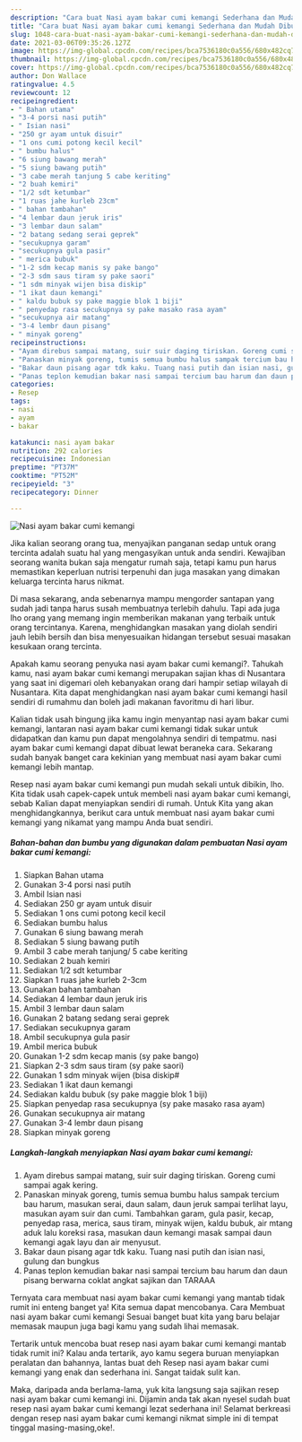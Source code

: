 ```yaml
---
description: "Cara buat Nasi ayam bakar cumi kemangi Sederhana dan Mudah Dibuat"
title: "Cara buat Nasi ayam bakar cumi kemangi Sederhana dan Mudah Dibuat"
slug: 1048-cara-buat-nasi-ayam-bakar-cumi-kemangi-sederhana-dan-mudah-dibuat
date: 2021-03-06T09:35:26.127Z
image: https://img-global.cpcdn.com/recipes/bca7536180c0a556/680x482cq70/nasi-ayam-bakar-cumi-kemangi-foto-resep-utama.jpg
thumbnail: https://img-global.cpcdn.com/recipes/bca7536180c0a556/680x482cq70/nasi-ayam-bakar-cumi-kemangi-foto-resep-utama.jpg
cover: https://img-global.cpcdn.com/recipes/bca7536180c0a556/680x482cq70/nasi-ayam-bakar-cumi-kemangi-foto-resep-utama.jpg
author: Don Wallace
ratingvalue: 4.5
reviewcount: 12
recipeingredient:
- " Bahan utama"
- "3-4 porsi nasi putih"
- " Isian nasi"
- "250 gr ayam untuk disuir"
- "1 ons cumi potong kecil kecil"
- " bumbu halus"
- "6 siung bawang merah"
- "5 siung bawang putih"
- "3 cabe merah tanjung 5 cabe keriting"
- "2 buah kemiri"
- "1/2 sdt ketumbar"
- "1 ruas jahe kurleb 23cm"
- " bahan tambahan"
- "4 lembar daun jeruk iris"
- "3 lembar daun salam"
- "2 batang sedang serai geprek"
- "secukupnya garam"
- "secukupnya gula pasir"
- " merica bubuk"
- "1-2 sdm kecap manis sy pake bango"
- "2-3 sdm saus tiram sy pake saori"
- "1 sdm minyak wijen bisa diskip"
- "1 ikat daun kemangi"
- " kaldu bubuk sy pake maggie blok 1 biji"
- " penyedap rasa secukupnya sy pake masako rasa ayam"
- "secukupnya air matang"
- "3-4 lembr daun pisang"
- " minyak goreng"
recipeinstructions:
- "Ayam direbus sampai matang, suir suir daging tiriskan. Goreng cumi sampai agak kering."
- "Panaskan minyak goreng, tumis semua bumbu halus sampak tercium bau harum, masukan serai, daun salam, daun jeruk sampai terlihat layu, masukan ayam suir dan cumi. Tambahkan garam, gula pasir, kecap, penyedap rasa, merica, saus tiram, minyak wijen, kaldu bubuk, air mtang aduk lalu koreksi rasa, masukan daun kemangi masak sampai daun kemangi agak layu dan air menyusut."
- "Bakar daun pisang agar tdk kaku. Tuang nasi putih dan isian nasi, gulung dan bungkus"
- "Panas teplon kemudian bakar nasi sampai tercium bau harum dan daun pisang berwarna coklat angkat sajikan dan TARAAA"
categories:
- Resep
tags:
- nasi
- ayam
- bakar

katakunci: nasi ayam bakar 
nutrition: 292 calories
recipecuisine: Indonesian
preptime: "PT37M"
cooktime: "PT52M"
recipeyield: "3"
recipecategory: Dinner

---
```



![Nasi ayam bakar cumi kemangi](https://img-global.cpcdn.com/recipes/bca7536180c0a556/680x482cq70/nasi-ayam-bakar-cumi-kemangi-foto-resep-utama.jpg)

Jika kalian seorang orang tua, menyajikan panganan sedap untuk orang tercinta adalah suatu hal yang mengasyikan untuk anda sendiri. Kewajiban seorang  wanita bukan saja mengatur rumah saja, tetapi kamu pun harus memastikan keperluan nutrisi terpenuhi dan juga masakan yang dimakan keluarga tercinta harus nikmat.

Di masa  sekarang, anda sebenarnya mampu mengorder santapan yang sudah jadi tanpa harus susah membuatnya terlebih dahulu. Tapi ada juga lho orang yang memang ingin memberikan makanan yang terbaik untuk orang tercintanya. Karena, menghidangkan masakan yang diolah sendiri jauh lebih bersih dan bisa menyesuaikan hidangan tersebut sesuai masakan kesukaan orang tercinta. 



Apakah kamu seorang penyuka nasi ayam bakar cumi kemangi?. Tahukah kamu, nasi ayam bakar cumi kemangi merupakan sajian khas di Nusantara yang saat ini digemari oleh kebanyakan orang dari hampir setiap wilayah di Nusantara. Kita dapat menghidangkan nasi ayam bakar cumi kemangi hasil sendiri di rumahmu dan boleh jadi makanan favoritmu di hari libur.

Kalian tidak usah bingung jika kamu ingin menyantap nasi ayam bakar cumi kemangi, lantaran nasi ayam bakar cumi kemangi tidak sukar untuk didapatkan dan kamu pun dapat mengolahnya sendiri di tempatmu. nasi ayam bakar cumi kemangi dapat dibuat lewat beraneka cara. Sekarang sudah banyak banget cara kekinian yang membuat nasi ayam bakar cumi kemangi lebih mantap.

Resep nasi ayam bakar cumi kemangi pun mudah sekali untuk dibikin, lho. Kita tidak usah capek-capek untuk membeli nasi ayam bakar cumi kemangi, sebab Kalian dapat menyiapkan sendiri di rumah. Untuk Kita yang akan menghidangkannya, berikut cara untuk membuat nasi ayam bakar cumi kemangi yang nikamat yang mampu Anda buat sendiri.

<!--inarticleads1-->

##### Bahan-bahan dan bumbu yang digunakan dalam pembuatan Nasi ayam bakar cumi kemangi:

1. Siapkan  Bahan utama
1. Gunakan 3-4 porsi nasi putih
1. Ambil  Isian nasi
1. Sediakan 250 gr ayam untuk disuir
1. Sediakan 1 ons cumi potong kecil kecil
1. Sediakan  bumbu halus
1. Gunakan 6 siung bawang merah
1. Sediakan 5 siung bawang putih
1. Ambil 3 cabe merah tanjung/ 5 cabe keriting
1. Sediakan 2 buah kemiri
1. Sediakan 1/2 sdt ketumbar
1. Siapkan 1 ruas jahe kurleb 2-3cm
1. Gunakan  bahan tambahan
1. Sediakan 4 lembar daun jeruk iris
1. Ambil 3 lembar daun salam
1. Gunakan 2 batang sedang serai geprek
1. Sediakan secukupnya garam
1. Ambil secukupnya gula pasir
1. Ambil  merica bubuk
1. Gunakan 1-2 sdm kecap manis (sy pake bango)
1. Siapkan 2-3 sdm saus tiram (sy pake saori)
1. Gunakan 1 sdm minyak wijen (bisa diskip#
1. Sediakan 1 ikat daun kemangi
1. Sediakan  kaldu bubuk (sy pake maggie blok 1 biji)
1. Siapkan  penyedap rasa secukupnya (sy pake masako rasa ayam)
1. Gunakan secukupnya air matang
1. Gunakan 3-4 lembr daun pisang
1. Siapkan  minyak goreng




<!--inarticleads2-->

##### Langkah-langkah menyiapkan Nasi ayam bakar cumi kemangi:

1. Ayam direbus sampai matang, suir suir daging tiriskan. Goreng cumi sampai agak kering.
1. Panaskan minyak goreng, tumis semua bumbu halus sampak tercium bau harum, masukan serai, daun salam, daun jeruk sampai terlihat layu, masukan ayam suir dan cumi. Tambahkan garam, gula pasir, kecap, penyedap rasa, merica, saus tiram, minyak wijen, kaldu bubuk, air mtang aduk lalu koreksi rasa, masukan daun kemangi masak sampai daun kemangi agak layu dan air menyusut.
1. Bakar daun pisang agar tdk kaku. Tuang nasi putih dan isian nasi, gulung dan bungkus
1. Panas teplon kemudian bakar nasi sampai tercium bau harum dan daun pisang berwarna coklat angkat sajikan dan TARAAA




Ternyata cara membuat nasi ayam bakar cumi kemangi yang mantab tidak rumit ini enteng banget ya! Kita semua dapat mencobanya. Cara Membuat nasi ayam bakar cumi kemangi Sesuai banget buat kita yang baru belajar memasak maupun juga bagi kamu yang sudah lihai memasak.

Tertarik untuk mencoba buat resep nasi ayam bakar cumi kemangi mantab tidak rumit ini? Kalau anda tertarik, ayo kamu segera buruan menyiapkan peralatan dan bahannya, lantas buat deh Resep nasi ayam bakar cumi kemangi yang enak dan sederhana ini. Sangat taidak sulit kan. 

Maka, daripada anda berlama-lama, yuk kita langsung saja sajikan resep nasi ayam bakar cumi kemangi ini. Dijamin anda tak akan nyesel sudah buat resep nasi ayam bakar cumi kemangi lezat sederhana ini! Selamat berkreasi dengan resep nasi ayam bakar cumi kemangi nikmat simple ini di tempat tinggal masing-masing,oke!.

